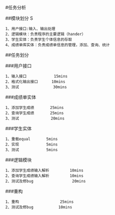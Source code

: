 #任务分析

##模块划分
S
```
1、用户接口:输入、输出处理
2、逻辑模块：负责程序的主要逻辑（hander）
3、学生实体：负责学生个体信息的存取
4、成绩单库实体：负责成绩单信息的管理，添加、查询、统计
```
##任务划分

###用户接口
```
1、输入接口            15mins
2、格式化输出接口      10mins
3、测试               30mins
```
###成绩单实体
```
1、添加学生成绩       25mins
2、查询学生成绩       25mins
3、测试              20mins
```
###学生实体
```
1、重载equal       5mins
2、实现            5mins
3、测试            5mins
```
###逻辑模块
```
1、添加学生成绩输入解析         10mins
2、查询学生成绩输入解析         10mins
2、测试及修bug                 20mins
```
###重构
```
1、重构                  25mins
2、测试及修bug           10mins
```
